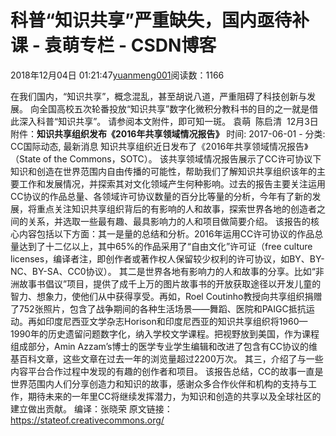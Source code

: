 
# 科普“知识共享”严重缺失，国内亟待补课 - 袁萌专栏 - CSDN博客

2018年12月04日 01:21:47[yuanmeng001](https://me.csdn.net/yuanmeng001)阅读数：1166


在我们国内，“知识共享”，概念混乱，甚至胡说八道，严重阻碍了科技创新与发展。
向全国高校五次轮番投放“知识共享”数字化微积分教科书的目的之一就是借此深入科普“知识共享”。
请参阅本文附件，即可知一斑。
袁萌  陈启清  12月3日
附件：**知识共享组织发布《2016年共享领域情况报告》**
时间: 2017-06-01 - 分类: CC国际动态, 最新消息
知识共享组织近日发布了《2016年共享领域情况报告》（State of the Commons，SOTC）。
该共享领域情况报告展示了CC许可协议下知识和创造在世界范围内自由传播的可能性，帮助我们了解知识共享组织该年的主要工作和发展情况，并探索其对文化领域产生何种影响。过去的报告主要关注运用CC协议的作品总量、各领域许可协议数量的百分比等量的分析，今年有了新的发展，将重点关注知识共享组织背后的有影响的人和故事，探索世界各地的创造者之间的关系，并选取一些最有趣、最具影响力的人和项目做简要介绍。
该报告的核心内容包括以下方面：其一是量的总结和分析。2016年运用CC许可协议的作品总量达到了十二亿以上，其中65%的作品采用了“自由文化”许可证（free culture licenses，编译者注，即创作者或著作权人保留较少权利的许可协议，如BY、BY-NC、BY-SA、CC0协议）。
其二是世界各地有影响力的人和故事的分享。比如“非洲故事书倡议”项目，提供了成千上万的图片故事书的开放获取途径以开发儿童的智力、想象力，使他们从中获得享受。再如，Roel Coutinho教授向共享组织捐赠了752张照片，包含了战争期间的各种生活场景——舞蹈、医院和PAIGC抵抗运动。再如印度尼西亚文学杂志Horison和印度尼西亚的知识共享组织将1960—1990年的历史遗留问题数字化，纳入学校文学课程。把视野放到美国，作为课程组成部分，Amin Azzam’s博士的医学专业学生编辑和改进了包含有CC协议的维基百科文章，这些文章在过去一年的浏览量超过2200万次。
其三，介绍了与一些内容平台合作过程中发现的有趣的创作者和项目。
该报告总结，CC的故事一直是世界范围内人们分享创造力和知识的故事，感谢众多合作伙伴和机构的支持与工作，期待未来的一年里CC将继续发挥潜力，为知识和创造的共享以及全球社区的建立做出贡献。
编译：张晓荣 原文链接：https://stateof.creativecommons.org/

